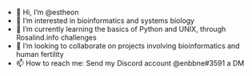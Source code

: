- 👋 Hi, I’m @estheon
- 👀 I’m interested in bioinformatics and systems biology
- 🌱 I’m currently learning the basics of Python and UNIX, through Rosalind.info challenges
- 💞️ I’m looking to collaborate on projects involving bioinformatics and human fertility
- 📫 How to reach me: Send my Discord account @enbbne#3591 a DM

<!---
estheon/estheon is a ✨ special ✨ repository because its `README.md` (this file) appears on your GitHub profile.
You can click the Preview link to take a look at your changes.
--->
